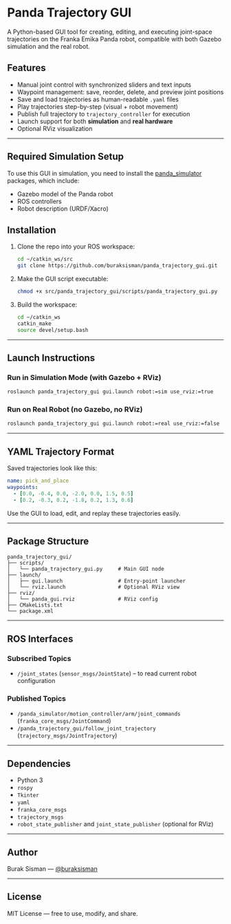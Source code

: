 # Panda Trajectory GUI

A Python-based GUI tool for creating, editing, and executing joint-space trajectories on the Franka Emika Panda robot, compatible with both Gazebo simulation and the real robot.

## Features

- Manual joint control with synchronized sliders and text inputs
- Waypoint management: save, reorder, delete, and preview joint positions
- Save and load trajectories as human-readable `.yaml` files
- Play trajectories step-by-step (visual + robot movement)
- Publish full trajectory to `trajectory_controller` for execution
- Launch support for both **simulation** and **real hardware**
- Optional RViz visualization

---

## Required Simulation Setup

To use this GUI in simulation, you need to install the [panda_simulator](https://github.com/justagist/panda_simulator) packages, which include:

- Gazebo model of the Panda robot
- ROS controllers
- Robot description (URDF/Xacro)

## Installation

1. Clone the repo into your ROS workspace:
    ```bash
    cd ~/catkin_ws/src
    git clone https://github.com/buraksisman/panda_trajectory_gui.git
    ```

2. Make the GUI script executable:
    ```bash
    chmod +x src/panda_trajectory_gui/scripts/panda_trajectory_gui.py
    ```

3. Build the workspace:
    ```bash
    cd ~/catkin_ws
    catkin_make
    source devel/setup.bash
    ```

---

## Launch Instructions

### Run in Simulation Mode (with Gazebo + RViz)
```bash
roslaunch panda_trajectory_gui gui.launch robot:=sim use_rviz:=true
```

### Run on Real Robot (no Gazebo, no RViz)
```bash
roslaunch panda_trajectory_gui gui.launch robot:=real use_rviz:=false
```

---

## YAML Trajectory Format

Saved trajectories look like this:

```yaml
name: pick_and_place
waypoints:
  - [0.0, -0.4, 0.0, -2.0, 0.0, 1.5, 0.5]
  - [0.2, -0.3, 0.2, -1.8, 0.2, 1.3, 0.6]
```

Use the GUI to load, edit, and replay these trajectories easily.

---

## Package Structure

```
panda_trajectory_gui/
├── scripts/
│   └── panda_trajectory_gui.py     # Main GUI node
├── launch/
│   ├── gui.launch                  # Entry-point launcher
│   └── rviz.launch                 # Optional RViz view
├── rviz/
│   └── panda_gui.rviz              # RViz config
├── CMakeLists.txt
└── package.xml
```

---

## ROS Interfaces

### Subscribed Topics
- `/joint_states` (`sensor_msgs/JointState`) – to read current robot configuration

### Published Topics
- `/panda_simulator/motion_controller/arm/joint_commands` (`franka_core_msgs/JointCommand`)
- `/panda_trajectory_gui/follow_joint_trajectory` (`trajectory_msgs/JointTrajectory`)

---

## Dependencies

- Python 3
- `rospy`
- `Tkinter`
- `yaml`
- `franka_core_msgs`
- `trajectory_msgs`
- `robot_state_publisher` and `joint_state_publisher` (optional for RViz)

---

## Author

Burak Sisman — [@buraksisman](https://github.com/buraksisman)  


---

## License

MIT License — free to use, modify, and share.